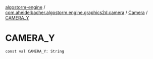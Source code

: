 [algostorm-engine](../../index.md) / [com.aheidelbacher.algostorm.engine.graphics2d.camera](../index.md) / [Camera](index.md) / [CAMERA_Y](.)

# CAMERA_Y

`const val CAMERA_Y: String`